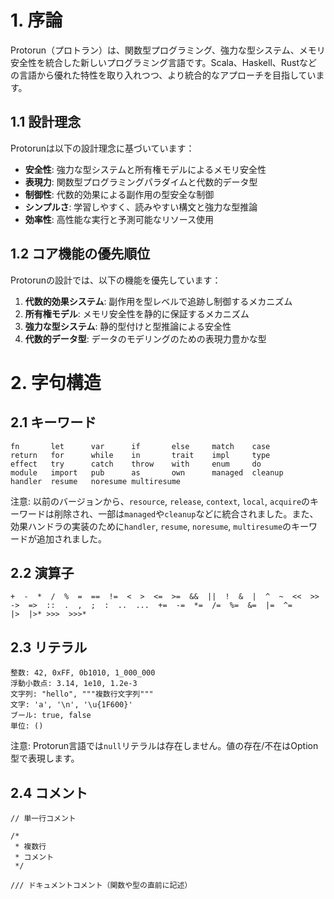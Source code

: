 # 1. 序論

Protorun（プロトラン）は、関数型プログラミング、強力な型システム、メモリ安全性を統合した新しいプログラミング言語です。Scala、Haskell、Rustなどの言語から優れた特性を取り入れつつ、より統合的なアプローチを目指しています。

## 1.1 設計理念

Protorunは以下の設計理念に基づいています：

- **安全性**: 強力な型システムと所有権モデルによるメモリ安全性
- **表現力**: 関数型プログラミングパラダイムと代数的データ型
- **制御性**: 代数的効果による副作用の型安全な制御
- **シンプルさ**: 学習しやすく、読みやすい構文と強力な型推論
- **効率性**: 高性能な実行と予測可能なリソース使用

## 1.2 コア機能の優先順位

Protorunの設計では、以下の機能を優先しています：

1. **代数的効果システム**: 副作用を型レベルで追跡し制御するメカニズム
2. **所有権モデル**: メモリ安全性を静的に保証するメカニズム
3. **強力な型システム**: 静的型付けと型推論による安全性
4. **代数的データ型**: データのモデリングのための表現力豊かな型

# 2. 字句構造

## 2.1 キーワード

```
fn       let      var      if       else     match    case
return   for      while    in       trait    impl     type
effect   try      catch    throw    with     enum     do
module   import   pub      as       own      managed  cleanup
handler  resume   noresume multiresume
```

注意: 以前のバージョンから、`resource`, `release`, `context`, `local`, `acquire`のキーワードは削除され、一部は`managed`や`cleanup`などに統合されました。また、効果ハンドラの実装のために`handler`, `resume`, `noresume`, `multiresume`のキーワードが追加されました。

## 2.2 演算子

```
+  -  *  /  %  =  ==  !=  <  >  <=  >=  &&  ||  !  &  |  ^  ~  <<  >>
->  =>  ::  .  ,  ;  :  ..  ...  +=  -=  *=  /=  %=  &=  |=  ^=
|>  |>* >>>  >>>*
```

## 2.3 リテラル

```
整数: 42, 0xFF, 0b1010, 1_000_000
浮動小数点: 3.14, 1e10, 1.2e-3
文字列: "hello", """複数行文字列"""
文字: 'a', '\n', '\u{1F600}'
ブール: true, false
単位: ()
```

注意: Protorun言語では`null`リテラルは存在しません。値の存在/不在はOption型で表現します。

## 2.4 コメント

```
// 単一行コメント

/*
 * 複数行
 * コメント
 */

/// ドキュメントコメント（関数や型の直前に記述）
